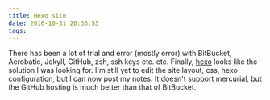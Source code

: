 ```yaml
---
title: Hexo site
date: 2016-10-31 20:36:53
tags:
---
```

There has been a lot of trial and error (mostly error) with BitBucket, Aerobatic, Jekyll, GitHub, zsh, ssh keys etc. etc.
Finally, [hexo](https://hexo.io/) looks like the solution I was looking for.
I'm still yet to edit the site layout, css, hexo configuration, but I can now post my notes.
It doesn't support mercurial, but the GitHub hosting is much better than that of BitBucket.
